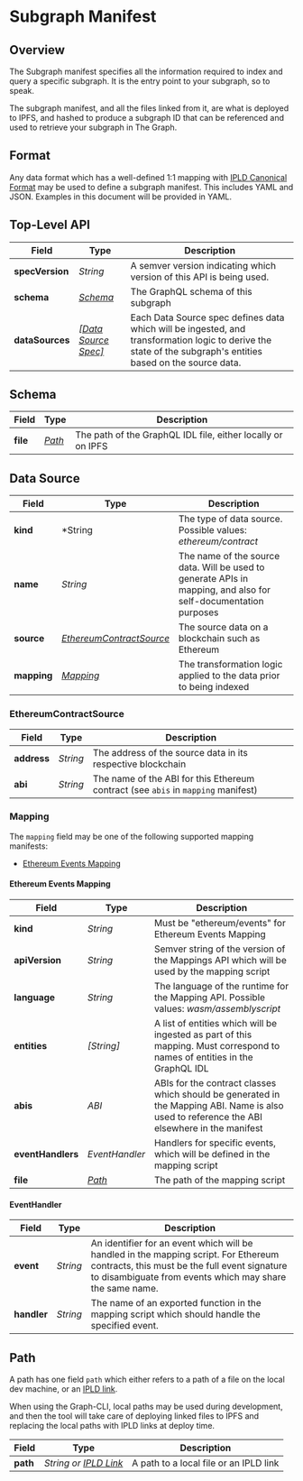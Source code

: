 # Subgraph Manifest

## Overview
The Subgraph manifest specifies all the information required to index and query a specific subgraph. It is the entry point to your subgraph, so to speak.

The subgraph manifest, and all the files linked from it, are what is deployed to IPFS, and hashed to produce a subgraph ID that can be referenced and used to retrieve your subgraph in The Graph.

## Format
Any data format which has a well-defined 1:1 mapping with [IPLD Canonical Format](https://github.com/ipld/specs/blob/master/IPLD.md#serialized-data-formats) may be used to define a subgraph manifest. This includes YAML and JSON. Examples in this document will be provided in YAML.

## Top-Level API

| Field  | Type | Description   |
| --- | --- | --- |
| **specVersion** | *String*   | A semver version indicating which version of this API is being used.|
| **schema**   | [*Schema*](#schema) | The GraphQL schema of this subgraph|
| **dataSources**| [*[Data Source Spec]*](#data-source)| Each Data Source spec defines data which will be ingested, and transformation logic to derive the state of the subgraph's entities based on the source data.|

## Schema

| Field | Type | Description |
| --- | --- | --- |
| **file**| [*Path*](#path) | The path of the GraphQL IDL file, either locally or on IPFS |

## Data Source

| Field | Type | Description |
| --- | --- | --- |
| **kind** | *String | The type of data source. Possible values: *ethereum/contract*|
| **name** | *String* | The name of the source data. Will be used to generate APIs in mapping, and also for self-documentation purposes |
| **source** | [*EthereumContractSource*](#ethereumcontractsource) | The source data on a blockchain such as Ethereum |
| **mapping** | [*Mapping*](#mapping) | The transformation logic applied to the data prior to being indexed |

### EthereumContractSource

| Field | Type | Description |
| --- | --- | --- |
| **address** | *String* | The address of the source data in its respective blockchain |
| **abi** | *String* | The name of the ABI for this Ethereum contract (see `abis` in `mapping` manifest) |

### Mapping
The `mapping` field may be one of the following supported mapping manifests:
 - [Ethereum Events Mapping](#ethereum-events-mapping)

#### Ethereum Events Mapping

| Field | Type | Description |
| --- | --- | --- |
| **kind** | *String* | Must be "ethereum/events" for Ethereum Events Mapping |
| **apiVersion** | *String* | Semver string of the version of the Mappings API which will be used by the mapping script |
| **language** | *String* | The language of the runtime for the Mapping API. Possible values: *wasm/assemblyscript* |
| **entities** | *[String]* | A list of entities which will be ingested as part of this mapping. Must correspond to names of entities in the GraphQL IDL |
| **abis** | *ABI* | ABIs for the contract classes which should be generated in the Mapping ABI. Name is also used to reference the ABI elsewhere in the manifest |
| **eventHandlers** | *EventHandler* | Handlers for specific events, which will be defined in the mapping script |
| **file** | [*Path*](#path) | The path of the mapping script |

#### EventHandler

| Field | Type | Description |
| --- | --- | --- |
| **event** | *String* | An identifier for an event which will be handled in the mapping script. For Ethereum contracts, this must be the full event signature to disambiguate from events which may share the same name. |
| **handler** | *String* | The name of an exported function in the mapping script which should handle the specified event. |

## Path
A path has one field `path` which either refers to a path of a file on the local dev machine, or an [IPLD link](https://github.com/ipld/specs/blob/master/IPLD.md#linking-between-nodes).

When using the Graph-CLI, local paths may be used during development, and then the tool will take care of deploying linked files to IPFS and replacing the local paths with IPLD links at deploy time.

| Field | Type | Description |
| --- | --- | --- |
| **path** | *String or [IPLD Link](https://github.com/ipld/specs/blob/master/IPLD.md#linking-between-nodes)* | A path to a local file or an IPLD link |
